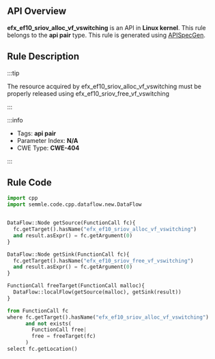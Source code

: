 ---
---


## API Overview
**efx_ef10_sriov_alloc_vf_vswitching** is an API in **Linux kernel**. This rule belongs to the **api pair** type. This rule is generated using [APISpecGen](../../tools/APISpecGen).
## Rule Description

:::tip

The resource acquired by efx_ef10_sriov_alloc_vf_vswitching must be properly released using efx_ef10_sriov_free_vf_vswitching

:::

:::info

- Tags: **api pair**
- Parameter Index: **N/A**
- CWE Type: **CWE-404**

:::

## Rule Code
```python
import cpp
import semmle.code.cpp.dataflow.new.DataFlow


DataFlow::Node getSource(FunctionCall fc){
  fc.getTarget().hasName("efx_ef10_sriov_alloc_vf_vswitching")
  and result.asExpr() = fc.getArgument(0)
}

DataFlow::Node getSink(FunctionCall fc){
  fc.getTarget().hasName("efx_ef10_sriov_free_vf_vswitching")
  and result.asExpr() = fc.getArgument(0)
}

FunctionCall freeTarget(FunctionCall malloc){
  DataFlow::localFlow(getSource(malloc), getSink(result))
}

from FunctionCall fc
where fc.getTarget().hasName("efx_ef10_sriov_alloc_vf_vswitching")
      and not exists(
        FunctionCall free| 
        free = freeTarget(fc)
      )
select fc.getLocation()

    
```